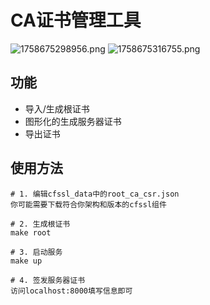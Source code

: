 # CA证书管理工具

![1758675298956.png](https://youke1.picui.cn/s1/2025/09/24/68d341590ce5a.png)
![1758675316755.png](https://youke1.picui.cn/s1/2025/09/24/68d34159954e6.png)

## 功能

- 导入/生成根证书
- 图形化的生成服务器证书
- 导出证书

## 使用方法

```
# 1. 编辑cfssl_data中的root_ca_csr.json
你可能需要下载符合你架构和版本的cfssl组件

# 2. 生成根证书
make root

# 3. 启动服务
make up

# 4. 签发服务器证书
访问localhost:8000填写信息即可
```
